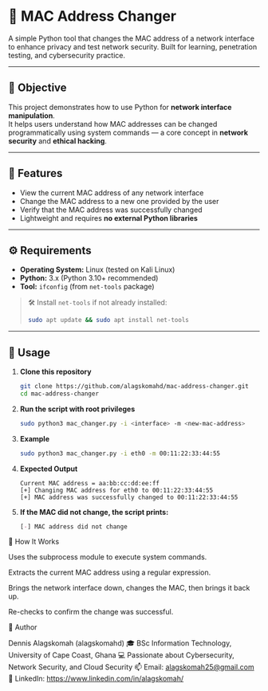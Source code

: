 # 🧠 MAC Address Changer

A simple Python tool that changes the MAC address of a network interface to enhance privacy and test network security. Built for learning, penetration testing, and cybersecurity practice.

---

## 🎯 Objective
This project demonstrates how to use Python for **network interface manipulation**.  
It helps users understand how MAC addresses can be changed programmatically using system commands — a core concept in **network security** and **ethical hacking**.

---

## 🧩 Features
- View the current MAC address of any network interface  
- Change the MAC address to a new one provided by the user  
- Verify that the MAC address was successfully changed  
- Lightweight and requires **no external Python libraries**

---

## ⚙️ Requirements
- **Operating System:** Linux (tested on Kali Linux)  
- **Python:** 3.x (Python 3.10+ recommended)  
- **Tool:** `ifconfig` (from `net-tools` package)

> 🛠️ Install `net-tools` if not already installed:
> ```bash
> sudo apt update && sudo apt install net-tools
> ```

---

## 🚀 Usage

1. **Clone this repository**
   ```bash
   git clone https://github.com/alagskomahd/mac-address-changer.git
   cd mac-address-changer
   
2. **Run the script with root privileges**
   ```bash
   sudo python3 mac_changer.py -i <interface> -m <new-mac-address>
   
3. **Example**
   ```bash
   sudo python3 mac_changer.py -i eth0 -m 00:11:22:33:44:55

4. **Expected Output**
   ```pgsql
   Current MAC address = aa:bb:cc:dd:ee:ff
   [+] Changing MAC address for eth0 to 00:11:22:33:44:55
   [+] MAC address was successfully changed to 00:11:22:33:44:55

5. **If the MAC did not change, the script prints:**
   ```css
   [-] MAC address did not change

🧠 How It Works

Uses the subprocess module to execute system commands.

Extracts the current MAC address using a regular expression.

Brings the network interface down, changes the MAC, then brings it back up.

Re-checks to confirm the change was successful.

👤 Author

Dennis Alagskomah (alagskomahd)
🎓 BSc Information Technology, University of Cape Coast, Ghana
💻 Passionate about Cybersecurity, Network Security, and Cloud Security
📫 Email: alagskomah25@gmail.com
🔗 LinkedIn: https://www.linkedin.com/in/alagskomah/
   






   
